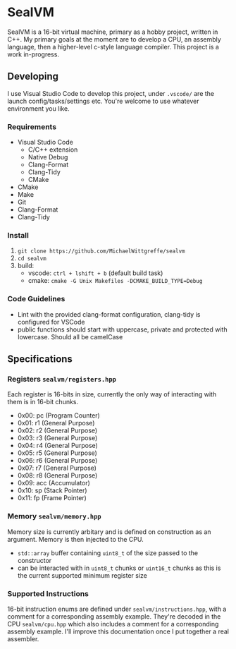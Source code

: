 # SealVM
SealVM is a 16-bit virtual machine, primary as a hobby project, written in C++. My primary goals at the moment are to develop a CPU, an assembly language, then a higher-level c-style language compiler. This project is a work in-progress.

## Developing
I use Visual Studio Code to develop this project, under `.vscode/` are the launch config/tasks/settings etc. You're welcome to use whatever environment you like.
### Requirements
- Visual Studio Code
    - C/C++ extension
    - Native Debug
    - Clang-Format
    - Clang-Tidy
    - CMake
- CMake
- Make
- Git
- Clang-Format
- Clang-Tidy

### Install
1. `git clone https://github.com/MichaelWittgreffe/sealvm`
2. `cd sealvm`
3. build:
    - vscode: `ctrl + lshift + b` (default build task) 
    - cmake: `cmake -G Unix Makefiles -DCMAKE_BUILD_TYPE=Debug`

### Code Guidelines
- Lint with the provided clang-format configuration, clang-tidy is configured for VSCode
- public functions should start with uppercase, private and protected with lowercase. Should all be camelCase

## Specifications
### Registers `sealvm/registers.hpp`
Each register is 16-bits in size, currently the only way of interacting with them is in 16-bit chunks.
- 0x00: pc (Program Counter)
- 0x01: r1 (General Purpose)
- 0x02: r2 (General Purpose)
- 0x03: r3 (General Purpose)
- 0x04: r4 (General Purpose)
- 0x05: r5 (General Purpose)
- 0x06: r6 (General Purpose)
- 0x07: r7 (General Purpose)
- 0x08: r8 (General Purpose)
- 0x09: acc (Accumulator)
- 0x10: sp (Stack Pointer)
- 0x11: fp (Frame Pointer)

### Memory `sealvm/memory.hpp`
Memory size is currently arbitary and is defined on construction as an argument. Memory is then injected to the CPU.
- `std::array` buffer containing `uint8_t` of the size passed to the constructor
- can be interacted with in `uint8_t` chunks or `uint16_t` chunks as this is the current supported minimum register size

### Supported Instructions 
16-bit instruction enums are defined under `sealvm/instructions.hpp`, with a comment for a corresponding assembly example. They're decoded in the CPU `sealvm/cpu.hpp` which also includes a comment for a corresponding assembly example. I'll improve this documentation once I put together a real assembler.